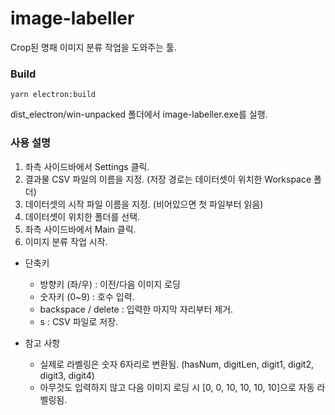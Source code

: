 # image-labeller
Crop된 명패 이미지 분류 작업을 도와주는 툴.

### Build
```
yarn electron:build
```
dist_electron/win-unpacked 폴더에서 image-labeller.exe를 실행.

### 사용 설명
1. 좌측 사이드바에서 Settings 클릭.
2. 결과물 CSV 파일의 이름을 지정. (저장 경로는 데이터셋이 위치한 Workspace 폴더)
3. 데이터셋의 시작 파일 이름을 지정. (비어있으면 첫 파일부터 읽음)
4. 데이터셋이 위치한 폴더를 선택.
5. 좌측 사이드바에서 Main 클릭.
6. 이미지 분류 작업 시작.

* 단축키
    * 방향키 (좌/우) : 이전/다음 이미지 로딩
    * 숫자키 (0~9) : 호수 입력.
    * backspace / delete : 입력한 마지막 자리부터 제거.
    * s : CSV 파일로 저장.

* 참고 사항
    * 실제로 라벨링은 숫자 6자리로 변환됨. (hasNum, digitLen, digit1, digit2, digit3, digit4)
    * 아무것도 입력하지 않고 다음 이미지 로딩 시 [0, 0, 10, 10, 10, 10]으로 자동 라벨링됨.
